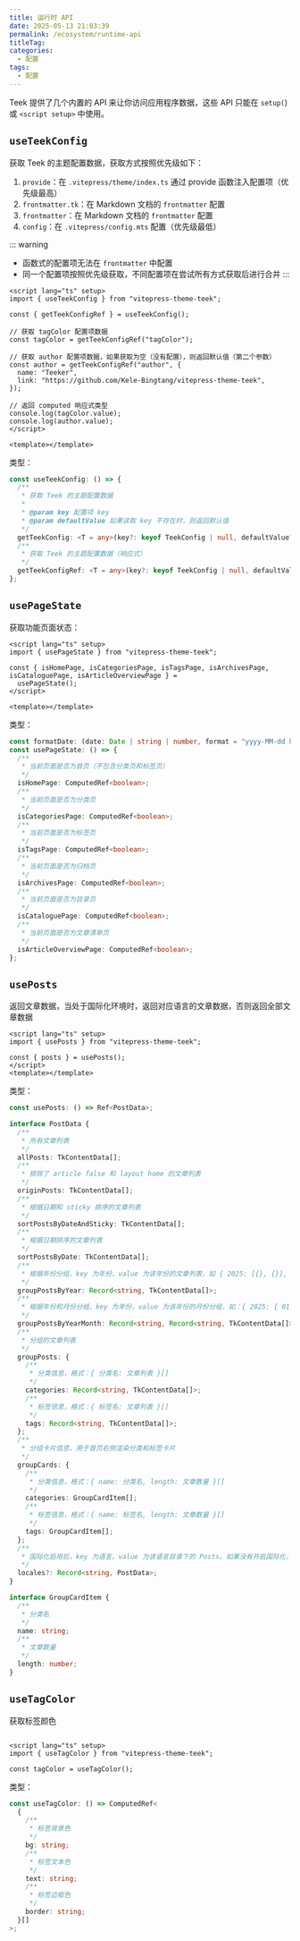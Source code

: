 ```yaml
---
title: 运行时 API
date: 2025-05-13 21:03:39
permalink: /ecosystem/runtime-api
titleTag:
categories:
  - 配置
tags:
  - 配置
---
```


Teek 提供了几个内置的 API 来让你访问应用程序数据，这些 API 只能在 `setup(`) 或 `<script setup>` 中使用。

## `useTeekConfig`

获取 Teek 的主题配置数据，获取方式按照优先级如下：

1. `provide`：在 `.vitepress/theme/index.ts` 通过 provide 函数注入配置项（优先级最高）
2. `frontmatter.tk`：在 Markdown 文档的 `frontmatter` 配置
3. `frontmatter`：在 Markdown 文档的 `frontmatter` 配置
4. `config`：在 `.vitepress/config.mts` 配置（优先级最低）

::: warning

- 函数式的配置项无法在 `frontmatter` 中配置
- 同一个配置项按照优先级获取，不同配置项在尝试所有方式获取后进行合并
  :::

```vue
<script lang="ts" setup>
import { useTeekConfig } from "vitepress-theme-teek";

const { getTeekConfigRef } = useTeekConfig();

// 获取 tagColor 配置项数据
const tagColor = getTeekConfigRef("tagColor");

// 获取 author 配置项数据，如果获取为空（没有配置），则返回默认值（第二个参数）
const author = getTeekConfigRef("author", {
  name: "Teeker",
  link: "https://github.com/Kele-Bingtang/vitepress-theme-teek",
});

// 返回 computed 响应式类型
console.log(tagColor.value);
console.log(author.value);
</script>

<template></template>
```

类型：

```ts
const useTeekConfig: () => {
  /**
   * 获取 Teek 的主题配置数据
   *
   * @param key 配置项 key
   * @param defaultValue 如果读取 key 不存在时，则返回默认值
   */
  getTeekConfig: <T = any>(key?: keyof TeekConfig | null, defaultValue?: any) => T;
  /**
   * 获取 Teek 的主题配置数据（响应式）
   */
  getTeekConfigRef: <T = any>(key?: keyof TeekConfig | null, defaultValue?: any) => ComputedRef<T>;
};
```

## `usePageState`

获取功能页面状态：

```vue
<script lang="ts" setup>
import { usePageState } from "vitepress-theme-teek";

const { isHomePage, isCategoriesPage, isTagsPage, isArchivesPage, isCataloguePage, isArticleOverviewPage } =
  usePageState();
</script>

<template></template>
```

类型：

```ts
const formatDate: (date: Date | string | number, format = "yyyy-MM-dd hh:mm:ss") => string;
const usePageState: () => {
  /**
   * 当前页面是否为首页（不包含分类页和标签页）
   */
  isHomePage: ComputedRef<boolean>;
  /**
   * 当前页面是否为分类页
   */
  isCategoriesPage: ComputedRef<boolean>;
  /**
   * 当前页面是否为标签页
   */
  isTagsPage: ComputedRef<boolean>;
  /**
   * 当前页面是否为归档页
   */
  isArchivesPage: ComputedRef<boolean>;
  /**
   * 当前页面是否为目录页
   */
  isCataloguePage: ComputedRef<boolean>;
  /**
   * 当前页面是否为文章清单页
   */
  isArticleOverviewPage: ComputedRef<boolean>;
};
```

## `usePosts`

返回文章数据，当处于国际化环境时，返回对应语言的文章数据，否则返回全部文章数据

```vue
<script lang="ts" setup>
import { usePosts } from "vitepress-theme-teek";

const { posts } = usePosts();
</script>
<template></template>
```

类型：

```ts
const usePosts: () => Ref<PostData>;

interface PostData {
  /**
   * 所有文章列表
   */
  allPosts: TkContentData[];
  /**
   * 排除了 article false 和 layout home 的文章列表
   */
  originPosts: TkContentData[];
  /**
   * 根据日期和 sticky 排序的文章列表
   */
  sortPostsByDateAndSticky: TkContentData[];
  /**
   * 根据日期排序的文章列表
   */
  sortPostsByDate: TkContentData[];
  /**
   * 根据年份分组，key 为年份，value 为该年份的文章列表，如 { 2025: [{}, {}], 2024: [{}, {}] }
   */
  groupPostsByYear: Record<string, TkContentData[]>;
  /**
   * 根据年份和月份分组，key 为年份，value 为该年份的月份分组，如：{ 2025: { 01: [{}, {}], 02: [{}, {}] }, 2024: { 01: [], 02: [{}, {}] } }
   */
  groupPostsByYearMonth: Record<string, Record<string, TkContentData[]>>;
  /**
   * 分组的文章列表
   */
  groupPosts: {
    /**
     * 分类信息，格式：{ 分类名: 文章列表 }[]
     */
    categories: Record<string, TkContentData[]>;
    /**
     * 标签信息，格式：{ 标签名: 文章列表 }[]
     */
    tags: Record<string, TkContentData[]>;
  };
  /**
   * 分组卡片信息，用于首页右侧渲染分类和标签卡片
   */
  groupCards: {
    /**
     * 分类信息，格式：{ name: 分类名, length: 文章数量 }[]
     */
    categories: GroupCardItem[];
    /**
     * 标签信息，格式：{ name: 标签名, length: 文章数量 }[]
     */
    tags: GroupCardItem[];
  };
  /**
   * 国际化启用后，key 为语言，value 为该语言目录下的 Posts。如果没有开启国际化，则没有 locales
   */
  locales?: Record<string, PostData>;
}

interface GroupCardItem {
  /**
   * 分类名
   */
  name: string;
  /**
   * 文章数量
   */
  length: number;
}
```

## `useTagColor`

获取标签颜色

```vue

<script lang="ts" setup>
import { useTagColor } from "vitepress-theme-teek";

const tagColor = useTagColor();
```

类型：

```ts
const useTagColor: () => ComputedRef<
  {
    /**
     * 标签背景色
     */
    bg: string;
    /**
     * 标签文本色
     */
    text: string;
    /**
     * 标签边框色
     */
    border: string;
  }[]
>;
```
